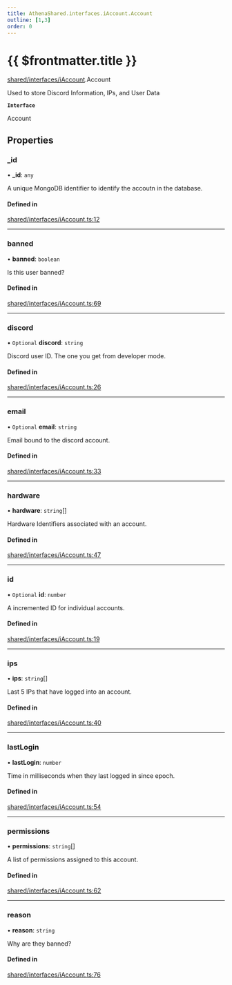 ```yaml
---
title: AthenaShared.interfaces.iAccount.Account
outline: [1,3]
order: 0
---
```


# {{ $frontmatter.title }}


[shared/interfaces/iAccount](../modules/shared_interfaces_iAccount.md).Account

Used to store Discord Information, IPs, and User Data

**`Interface`**

Account

## Properties

### \_id

• **\_id**: `any`

A unique MongoDB identifier to identify the accoutn in the database.

#### Defined in

[shared/interfaces/iAccount.ts:12](https://github.com/Stuyk/altv-athena/blob/d68aa20/src/core/shared/interfaces/iAccount.ts#L12)

___

### banned

• **banned**: `boolean`

Is this user banned?

#### Defined in

[shared/interfaces/iAccount.ts:69](https://github.com/Stuyk/altv-athena/blob/d68aa20/src/core/shared/interfaces/iAccount.ts#L69)

___

### discord

• `Optional` **discord**: `string`

Discord user ID. The one you get from developer mode.

#### Defined in

[shared/interfaces/iAccount.ts:26](https://github.com/Stuyk/altv-athena/blob/d68aa20/src/core/shared/interfaces/iAccount.ts#L26)

___

### email

• `Optional` **email**: `string`

Email bound to the discord account.

#### Defined in

[shared/interfaces/iAccount.ts:33](https://github.com/Stuyk/altv-athena/blob/d68aa20/src/core/shared/interfaces/iAccount.ts#L33)

___

### hardware

• **hardware**: `string`[]

Hardware Identifiers associated with an account.

#### Defined in

[shared/interfaces/iAccount.ts:47](https://github.com/Stuyk/altv-athena/blob/d68aa20/src/core/shared/interfaces/iAccount.ts#L47)

___

### id

• `Optional` **id**: `number`

A incremented ID for individual accounts.

#### Defined in

[shared/interfaces/iAccount.ts:19](https://github.com/Stuyk/altv-athena/blob/d68aa20/src/core/shared/interfaces/iAccount.ts#L19)

___

### ips

• **ips**: `string`[]

Last 5 IPs that have logged into an account.

#### Defined in

[shared/interfaces/iAccount.ts:40](https://github.com/Stuyk/altv-athena/blob/d68aa20/src/core/shared/interfaces/iAccount.ts#L40)

___

### lastLogin

• **lastLogin**: `number`

Time in milliseconds when they last logged in since epoch.

#### Defined in

[shared/interfaces/iAccount.ts:54](https://github.com/Stuyk/altv-athena/blob/d68aa20/src/core/shared/interfaces/iAccount.ts#L54)

___

### permissions

• **permissions**: `string`[]

A list of permissions assigned to this account.

#### Defined in

[shared/interfaces/iAccount.ts:62](https://github.com/Stuyk/altv-athena/blob/d68aa20/src/core/shared/interfaces/iAccount.ts#L62)

___

### reason

• **reason**: `string`

Why are they banned?

#### Defined in

[shared/interfaces/iAccount.ts:76](https://github.com/Stuyk/altv-athena/blob/d68aa20/src/core/shared/interfaces/iAccount.ts#L76)
